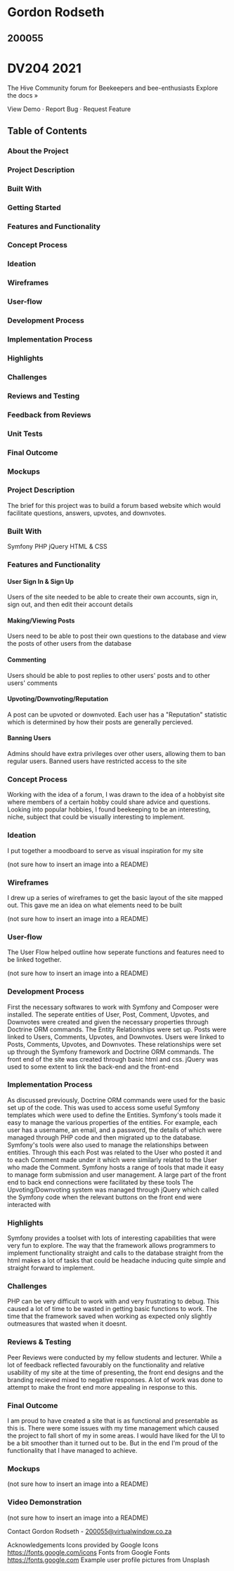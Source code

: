 # Gordon Rodseth
## 200055
# DV204 2021


The Hive
Community forum for Beekeepers and bee-enthusiasts
Explore the docs »

View Demo · Report Bug · Request Feature

## Table of Contents
### About the Project
### Project Description
### Built With
### Getting Started
### Features and Functionality
### Concept Process
### Ideation
### Wireframes
### User-flow
### Development Process
### Implementation Process
### Highlights
### Challenges
### Reviews and Testing
### Feedback from Reviews
### Unit Tests
### Final Outcome
### Mockups


### Project Description
The brief for this project was to build a forum based website which would facilitate questions, answers, upvotes, and downvotes.

### Built With
Symfony
PHP
jQuery
HTML & CSS

### Features and Functionality
#### User Sign In & Sign Up
Users of the site needed to be able to create their own accounts, sign in, sign out, and then edit their account details

#### Making/Viewing Posts
Users need to be able to post their own questions to the database and view the posts of other users from the database

#### Commenting
Users should be able to post replies to other users' posts and to other users' comments

#### Upvoting/Downvoting/Reputation
A post can be upvoted or downvoted. Each user has a "Reputation" statistic which is determined by how their posts are generally percieved.

#### Banning Users
Admins should have extra privileges over other users, allowing them to ban regular users. Banned users have restricted access to the site


### Concept Process
Working with the idea of a forum, I was drawn to the idea of a hobbyist site where members of a certain hobby could share advice and questions. Looking into popular hobbies, I found beekeeping to be an interesting, niche, subject that could be visually interesting to implement.

### Ideation
I put together a moodboard to serve as visual inspiration for my site

(not sure how to insert an image into a README)

### Wireframes
I drew up a series of wireframes to get the basic layout of the site mapped out. This gave me an idea on what elements need to be built

(not sure how to insert an image into a README)

### User-flow
The User Flow helped outline how seperate functions and features need to be linked together.

(not sure how to insert an image into a README)

### Development Process
First the necessary softwares to work with Symfony and Composer were installed.
The seperate entities of User, Post, Comment, Upvotes, and Downvotes were created and given the necessary properties through Doctrine ORM commands.
The Entity Relationships were set up. Posts were linked to Users, Comments, Upvotes, and Downvotes. Users were linked to Posts, Comments, Upvotes, and Downvotes. These relationships were set up through the Symfony framework and Doctrine ORM commands.
The front end of the site was created through basic html and css.
jQuery was used to some extent to link the back-end and the front-end

### Implementation Process
As discussed previously, Doctrine ORM commands were used for the basic set up of the code. This was used to access some useful Symfony templates which were used to define the Entities.
Symfony's tools made it easy to manage the various properties of the entities. For example, each user has a username, an email, and a password, the details of which were managed through PHP code and then migrated up to the database.
Symfony's tools were also used to manage the relationships between entities. Through this each Post was related to the User who posted it and to each Comment made under it which were similarly related to the User who made the Comment.
Symfony hosts a range of tools that made it easy to manage form submission and user management. A large part of the front end to back end connections were facilitated by these tools
The Upvoting/Downvoting system was managed through jQuery which called the Symfony code when the relevant buttons on the front end were interacted with

### Highlights
Symfony provides a toolset with lots of interesting capabilities that were very fun to explore. The way that the framework allows programmers to implement functionality straight and calls to the database straight from the html makes a lot of tasks that could be headache inducing quite simple and straight forward to implement.

### Challenges
PHP can be very difficult to work with and very frustrating to debug. This caused a lot of time to be wasted in getting basic functions to work. The time that the framework saved when working as expected only slightly outmeasures that wasted when it doesnt.

### Reviews & Testing
Peer Reviews were conducted by my fellow students and lecturer.
While a lot of feedback reflected favourably on the functionality and relative usability of my site at the time of presenting, the front end designs and the branding recieved mixed to negative responses.
A lot of work was done to attempt to make the front end more appealing in response to this.

### Final Outcome
I am proud to have created a site that is as functional and presentable as this is. There were some issues with my time management which caused the project to fall short of my in some areas. I would have liked for the UI to be a bit smoother than it turned out to be. But in the end I'm proud of the functionality that I have managed to achieve.

### Mockups
(not sure how to insert an image into a README)

### Video Demonstration
(not sure how to insert an image into a README)


Contact
Gordon Rodseth - 200055@virtualwindow.co.za

Acknowledgements
Icons provided by Google Icons https://fonts.google.com/icons
Fonts from Google Fonts https://fonts.google.com
Example user profile pictures from Unsplash
